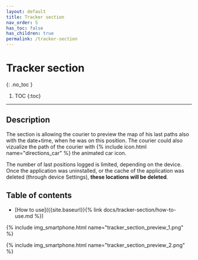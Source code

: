 ```yaml
---
layout: default
title: Tracker section
nav_order: 5
has_toc: false
has_children: true
permalink: /tracker-section
---
```


# Tracker section
{: .no_toc }

1. TOC
{:toc}

---

## Description
The section is allowing the courier to preview the map of his last paths also with the date+time, when he was on this position. The courier could also vizualize the path of the courier with {% include icon.html name="directions_car" %} the animated car icon.

<span class="text-red-200">The number of last positions logged is limited, depending on the device. Once the application was uninstalled, or the cache of the application was deleted (through device Settings), **these locations will be deleted**.</span>

## Table of contents
- [How to use]({{site.baseurl}}{% link docs/tracker-section/how-to-use.md %})

{% include img_smartphone.html name="tracker_section_preview_1.png" %}

{% include img_smartphone.html name="tracker_section_preview_2.png" %}
